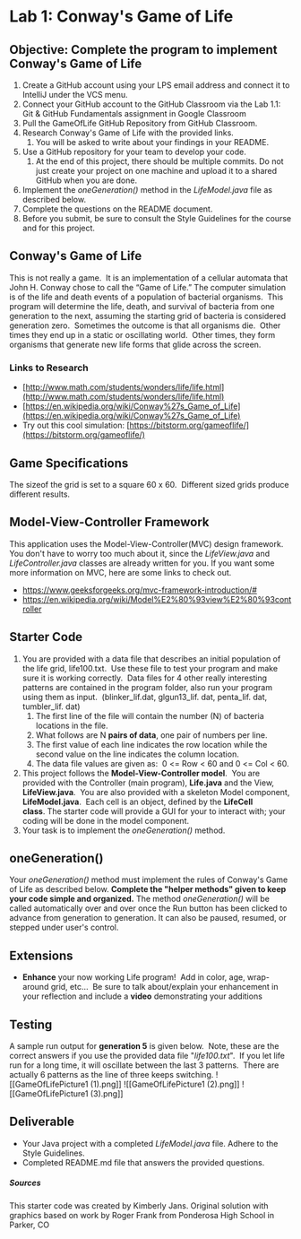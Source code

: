 # Lab 1: Conway's Game of Life
## Objective: Complete the program to implement Conway's Game of Life
1. Create a GitHub account using your LPS email address and connect it to IntelliJ under the VCS menu. 
2. Connect your GitHub account to the GitHub Classroom via the Lab 1.1: Git & GitHub Fundamentals assignment in Google Classroom
3. Pull the GameOfLife GitHub Repository from GitHub Classroom.
4. Research Conway's Game of Life with the provided links.
	1. You will be asked to write about your findings in your README.
5. Use a GitHub repository for your team to develop your code.
	1. At the end of this project, there should be multiple commits. Do not just create your project on one machine and upload it to a shared GitHub when you are done.
6. Implement the *oneGeneration()* method in the *LifeModel.java* file as described below. 
7. Complete the questions on the README document.
8. Before you submit, be sure to consult the Style Guidelines for the course and for this project. 

## Conway's Game of Life
This is not really a game.  It is an implementation of a cellular automata that John H. Conway chose to call the “Game of Life.” The computer simulation is of the life and death events of a population of bacterial organisms.  This program will determine the life, death, and survival of bacteria from one generation to the next, assuming the starting grid of bacteria is considered generation zero.  Sometimes the outcome is that all organisms die.  Other times they end up in a static or oscillating world.  Other times, they form organisms that generate new life forms that glide across the screen. 
### Links to Research
- [http://www.math.com/students/wonders/life/life.html](http://www.math.com/students/wonders/life/life.html)
- [https://en.wikipedia.org/wiki/Conway%27s_Game_of_Life](https://en.wikipedia.org/wiki/Conway%27s_Game_of_Life)
- Try out this cool simulation: [https://bitstorm.org/gameoflife/](https://bitstorm.org/gameoflife/)

## Game Specifications
The sizeof the grid is set to a square 60 x 60.  Different sized grids produce different results.

## Model-View-Controller Framework
This application uses the Model-View-Controller(MVC) design framework. You don't have to worry too much about it, since the *LifeView.java* and *LifeController.java* classes are already written for you. If you want some more information on MVC, here are some links to check out.
- https://www.geeksforgeeks.org/mvc-framework-introduction/#
- https://en.wikipedia.org/wiki/Model%E2%80%93view%E2%80%93controller

## Starter Code
1. You are provided with a data file that describes an initial population of the life grid, life100.txt.  Use these file to test your program and make sure it is working correctly.  Data files for 4 other really interesting patterns are contained in the program folder, also run your program using them as input.  (blinker_lif.dat, glgun13_lif. dat, penta_lif. dat, tumbler_lif. dat)
	1. The first line of the file will contain the number (N) of bacteria locations in the file.
	2. What follows are N **pairs of data**, one pair of numbers per line. 
	3. The first value of each line indicates the row location while the second value on the line indicates the column location. 
	4. The data file values are given as:  0 <= Row < 60 and 0 <= Col < 60.
2. This project follows the **Model-View-Controller model**.  You are provided with the Controller (main program), **Life.java** and the View, **LifeView.java**.  You are also provided with a skeleton Model component, **LifeModel.java**.  Each cell is an object, defined by the **LifeCell class**. The starter code will provide a GUI for your to interact with; your coding will be done in the model component.
3. Your task is to implement the *oneGeneration()* method.

## oneGeneration()
Your *oneGeneration()* method must implement the rules of Conway's Game of Life as described below. **Complete the "helper methods" given to keep your code simple and organized.** The method *oneGeneration()* will be called automatically over and over once the Run button has been clicked to advance from generation to generation. It can also be paused, resumed, or stepped under user's control.

## Extensions
- **Enhance** your now working Life program!  Add in color, age, wrap-around grid, etc…  Be sure to talk about/explain your enhancement in your reflection and include a **video** demonstrating your additions

## Testing
A sample run output for **generation 5** is given below.  Note, these are the correct answers if you use the provided data file "_life100.txt_".  If you let life run for a long time, it will oscillate between the last 3 patterns.  There are actually 6 patterns as the line of three keeps switching.
![[GameOfLifePicture1 (1).png]] ![[GameOfLifePicture1 (2).png]] ![[GameOfLifePicture1 (3).png]]

## Deliverable
- Your Java project with a completed *LifeModel.java* file. Adhere to the Style Guidelines.
- Completed README.md file that answers the provided questions.

##### Sources
This starter code was created by Kimberly Jans. Original solution with graphics based on work by Roger Frank from Ponderosa High School in Parker, CO
